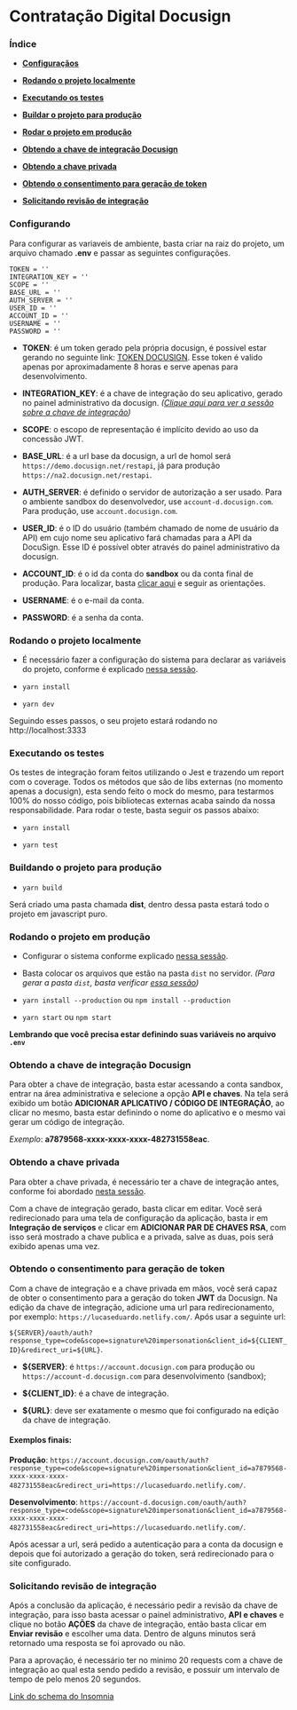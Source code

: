 # Contratação Digital Docusign

### Índice

- **[Configuraçãos](#configurando)**

- **[Rodando o projeto localmente](#rodando-o-projeto-localmente)**

- **[Executando os testes](#executando-os-testes)**

- **[Buildar o projeto para produção](#buildando-o-projeto-para-produção)**

- **[Rodar o projeto em produção](#rodando-o-projeto-em-produção)**

- **[Obtendo a chave de integração Docusign](#obtendo-a-chave-de-integração-docusign)**

- **[Obtendo a chave privada](#obtendo-a-chave-privada)**

- **[Obtendo o consentimento para geração de token](#obtendo-o-consentimento-para-geração-de-token)**

- **[Solicitando revisão de integração](#solicitando-revisão-de-integração)**


### Configurando

Para configurar as variaveis de ambiente, basta criar na raiz do projeto, um arquivo chamado **.env** e passar as seguintes configurações.

```
TOKEN = ''
INTEGRATION_KEY = ''
SCOPE = ''
BASE_URL = ''
AUTH_SERVER = ''
USER_ID = ''
ACCOUNT_ID = ''
USERNAME = ''
PASSWORD = ''
```

- **TOKEN**: é um token gerado pela própria docusign, é possível estar gerando no seguinte link: <a href="https://developers.docusign.com/oauth-token-generator">TOKEN DOCUSIGN</a>. Esse token é valido apenas por aproximadamente 8 horas e serve apenas para desenvolvimento.

- **INTEGRATION_KEY**: é a chave de integração do seu aplicativo, gerado no painel administrativo da docusign. *([Clique aqui para ver a sessão sobre a chave de integração](#obtendo-a-chave-de-integração-docusign))*

- **SCOPE**: o escopo de representação é implícito devido ao uso da concessão JWT.

- **BASE_URL**: é a url base da docusign, a url de homol será `https://demo.docusign.net/restapi`, já para produção `https://na2.docusign.net/restapi`.

- **AUTH_SERVER**: é definido o servidor de autorização a ser usado. Para o ambiente sandbox do desenvolvedor, use `account-d.docusign.com`. Para produção, use `account.docusign.com`.

- **USER_ID**: é o ID do usuário (também chamado de nome de usuário da API) em cujo nome seu aplicativo fará chamadas para a API da DocuSign. Esse ID é possível obter através do painel administrativo da docusign.

- **ACCOUNT_ID**: é o id da conta do **sandbox** ou da conta final de produção. Para localizar, basta [clicar aqui](https://support.docusign.com/articles/Where-do-I-find-my-DocuSign-account-number) e seguir as orientações.

- **USERNAME**: é o e-mail da conta.

- **PASSWORD**: é a senha da conta.

### Rodando o projeto localmente

- É necessário fazer a configuração do sistema para declarar as variáveis do projeto, conforme é explicado [nessa sessão](#configurando).

- `yarn install`

- `yarn dev`

Seguindo esses passos, o seu projeto estará rodando no http://localhost:3333

### Executando os testes

Os testes de integração foram feitos utilizando o Jest e trazendo um report com o coverage. Todos os métodos que são de libs externas (no momento apenas a docusign), esta sendo feito o mock do mesmo, para testarmos 100% do nosso código, pois bibliotecas externas acaba saindo da nossa responsabilidade. Para rodar o teste, basta seguir os passos abaixo:

- `yarn install`

- `yarn test`

### Buildando o projeto para produção

- `yarn build`

Será criado uma pasta chamada **dist**, dentro dessa pasta estará todo o projeto em javascript puro.

### Rodando o projeto em produção

- Configurar o sistema conforme explicado [nessa sessão](#configurando).

- Basta colocar os arquivos que estão na pasta `dist` no servidor. *(Para gerar a pasta `dist`, basta verificar [essa sessão](#buildando-o-projeto-para-produção))*

- `yarn install --production` ou `npm install --production`

- `yarn start` ou `npm start`

**Lembrando que você precisa estar definindo suas variáveis no arquivo `.env`**

### Obtendo a chave de integração Docusign


Para obter a chave de integração, basta estar acessando a conta sandbox, entrar na área administrativa e selecione a opção **API e chaves**. Na tela será exibido um botão **ADICIONAR APLICATIVO / CÓDIGO DE INTEGRAÇÃO**, ao clicar no mesmo, basta estar definindo o nome do aplicativo e o mesmo vai gerar um código de integração.

*Exemplo*: **a7879568-xxxx-xxxx-xxxx-482731558eac**.

### Obtendo a chave privada

Para obter a chave privada, é necessário ter a chave de integração antes, conforme foi abordado [nesta sessão](#obtendo-a-chave-de-integração-docusign).

Com a chave de integração gerado, basta clicar em editar. Você será redirecionado para uma tela de configuração da aplicação, basta ir em **Integração de serviços** e clicar em **ADICIONAR PAR DE CHAVES RSA**, com isso será mostrado a chave publica e a privada, salve as duas, pois será exibido apenas uma vez.

### Obtendo o consentimento para geração de token

Com a chave de integração e a chave privada em mãos, você será capaz de obter o consentimento para a geração do token **JWT** da Docusign. Na edição da chave de integração, adicione uma url para redirecionamento, por exemplo: `https://lucaseduardo.netlify.com/`. Após usar a seguinte url:

`${SERVER}/oauth/auth?response_type=code&scope=signature%20impersonation&client_id=${CLIENT_ID}&redirect_uri=${URL}`.

- **${SERVER}**: é `https://account.docusign.com` para produção ou `https://account-d.docusign.com` para desenvolvimento (sandbox);

- **${CLIENT_ID}**: é a chave de integração.

- **${URL}**: deve ser exatamente o mesmo que foi configurado na edição da chave de integração.

#### Exemplos finais:

**Produção**: `https://account.docusign.com/oauth/auth?response_type=code&scope=signature%20impersonation&client_id=a7879568-xxxx-xxxx-xxxx-482731558eac&redirect_uri=https://lucaseduardo.netlify.com/`.

**Desenvolvimento**: `https://account-d.docusign.com/oauth/auth?response_type=code&scope=signature%20impersonation&client_id=a7879568-xxxx-xxxx-xxxx-482731558eac&redirect_uri=https://lucaseduardo.netlify.com/`.

Após acessar a url, será pedido a autenticação para a conta da docusign e depois que foi autorizado a geração do token, será redirecionado para o site configurado.

### Solicitando revisão de integração

Após a conclusão da aplicação, é necessário pedir a revisão da chave de integração, para isso basta acessar o painel administrativo, **API e chaves** e clique no botão **AÇÕES** da chave de integração, então basta clicar em **Enviar revisão** e escolher uma data. Dentro de alguns minutos será retornado uma resposta se foi aprovado ou não.

Para a aprovação, é necessário ter no minimo 20 requests com a chave de integração ao qual esta sendo pedido a revisão, e possuir um intervalo de tempo de pelo menos 20 segundos.


<a href="./.github/schemaInsomnia.json">Link do schema do Insomnia</a>
